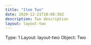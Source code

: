 ```yaml
---
title: "Item Two"
date: 2020-12-21T18:08:36Z
description: Two description
layout: layout-two
---
```


Type: 1
Layout: layout-two
Object: Two
